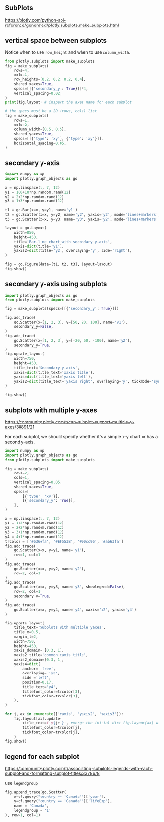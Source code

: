 ## SubPlots
https://plotly.com/python-api-reference/generated/plotly.subplots.make_subplots.html

## vertical space between subplots
Notice when to use `row_height` and when to use `column_width`.
```py
from plotly.subplots import make_subplots
fig = make_subplots(
    rows=4,
    cols=1,
    row_heights=[0.2, 0.2, 0.2, 0.4], 
    shared_xaxes=True, 
    specs=[[{'secondary_y': True}]]*4,
    vertical_spacing=0.02,
)
print(fig.layout) # inspect the axes name for each subplot

# the specs must be a 2D (rows, cols) list 
fig = make_subplots(
    rows=1,
    cols=2,
    column_width=[0.5, 0.5],
    shared_yaxes=True,
    specs=[[{'type': 'xy'}, {'type': 'xy'}]],
    horizontal_spacing=0.05,
)
```

## secondary y-axis
```py
import numpy as np
import plotly.graph_objects as go

x = np.linspace(1, 7, 12)
y1 = 100+10*np.random.rand(12)
y2 = 2+2*np.random.rand(12)
y3 = 1+3*np.random.rand(12)

t1 = go.Bar(x=x, y=y1, name='y1')  
t2 = go.Scatter(x=x, y=y2, name='y2', yaxis='y2', mode='lines+markers', line=dict(color='orange'))  
t3 = go.Scatter(x=x, y=y3, name='y3', yaxis='y2', mode='lines+markers', line=dict(color='red'))  

layout = go.Layout(    
    width=850, 
    height=450,
    title='Bar-line chart with secondary y-axis', 
    yaxis=dict(title='y1'),            
    yaxis2=dict(title='y2', overlaying='y', side='right'),
)  

fig = go.Figure(data=[t1, t2, t3], layout=layout)  
fig.show()
```

## secondary y-axis using subplots
```py
import plotly.graph_objects as go
from plotly.subplots import make_subplots

fig = make_subplots(specs=[[{'secondary_y': True}]])

fig.add_trace(
    go.Scatter(x=[1, 2, 3], y=[50, 20, 100], name='y1'),
    secondary_y=False,
)
fig.add_trace(
    go.Scatter(x=[1, 2, 3], y=[-20, 50, -100], name='y2'),
    secondary_y=True,
)
fig.update_layout(
    width=750,
    height=450,
    title_text='Secondary y-axis',
    xaxis=dict(title_text='xaxis title'),
    yaxis=dict(title_text='yaxis left'),
    yaxis2=dict(title_text='yaxis right', overlaying='y', tickmode='sync', scaleanchor='y'),
)

fig.show()
```

## subplots with multiple y-axes
https://community.plotly.com/t/can-subplot-support-multiple-y-axes/38891/21

For each subplot, we should specify whether it's a simple x-y chart or has a second y-axis.
```py
import numpy as np
import plotly.graph_objects as go
from plotly.subplots import make_subplots

fig = make_subplots(
    rows=2,
    cols=1, 
    vertical_spacing=0.05, 
    shared_xaxes=True,
    specs=[
        [{'type': 'xy'}], 
        [{'secondary_y': True}],
    ],
)

x = np.linspace(1, 7, 12)
y1 = 1+3*np.random.rand(12)
y2 = 2+2*np.random.rand(12)
y3 = 3+1*np.random.rand(12)
y4 = 4+1*np.random.rand(12)
trcolor = ['#636efa', '#EF553B', '#00cc96', '#ab63fa']
fig.add_trace(
    go.Scatter(x=x, y=y1, name='y1'), 
    row=1, col=1,
)
fig.add_trace(
    go.Scatter(x=x, y=y2, name='y2'), 
    row=2, col=1,
)
fig.add_trace(
    go.Scatter(x=x, y=y3, name='y3', showlegend=False), 
    row=2, col=1, 
    secondary_y=True,
)
fig.add_trace(
    go.Scatter(x=x, y=y4, name='y4', xaxis='x2', yaxis='y4')
)

fig.update_layout(
    title_text='Subplots with multiple yaxes', 
    title_x=0.5,
    margin_l=2,
    width=750,
    height=450,
    xaxis_domain= [0.3, 1], 
    xaxis2_title='common xaxis_title',
    xaxis2_domain=[0.3, 1],
    yaxis4=dict(
        anchor= 'free',
        overlaying= 'y2',
        side ='left',
        position=0.17,
        title_text='y4',
        titlefont_color=trcolor[3],      
        tickfont_color=trcolor[3],
    ),
)

for j, ax in enumerate(['yaxis', 'yaxis2', 'yaxis3']):
    fig.layout[ax].update(
        title_text=f'y{j+1}', #merge the initial dict fig.layout[ax] with a new ax related dict
        titlefont_color=trcolor[j],      
        tickfont_color=trcolor[j],
    )
fig.show()
```

## legend for each subplot
https://community.plotly.com/t/associating-subplots-legends-with-each-subplot-and-formatting-subplot-titles/33786/8

use `legendgroup`
```py
fig.append_trace(go.Scatter(
    x=df.query("country == 'Canada'")['year'],
    y=df.query("country == 'Canada'")['lifeExp'],
    name = 'Canada',
    legendgroup = '1'
), row=1, col=1)
```
